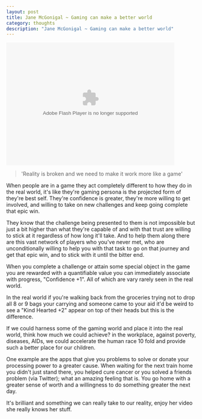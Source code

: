 ```yaml
---
layout: post
title: Jane McGonigal ~ Gaming can make a better world
category: thoughts
description: "Jane McGonigal ~ Gaming can make a better world"
---
```


<object width="446" height="326"><param name="movie" value="http://video.ted.com/assets/player/swf/EmbedPlayer.swf"></param><param name="allowFullScreen" value="true" /><param name="allowScriptAccess" value="always"/><param name="wmode" value="transparent"></param><param name="bgColor" value="#ffffff"></param> <param name="flashvars" value="vu=http://video.ted.com/talks/dynamic/JaneMcGonigal_2010-medium.flv&su=http://images.ted.com/images/ted/tedindex/embed-posters/JaneMcGonigal-2010.embed_thumbnail.jpg&vw=432&vh=240&ap=0&ti=799&introDuration=15330&adDuration=4000&postAdDuration=830&adKeys=talk=jane_mcgonigal_gaming_can_make_a_better_world;year=2010;theme=art_unusual;theme=design_like_you_give_a_damn;theme=a_taste_of_ted2010;theme=the_rise_of_collaboration;theme=media_that_matters;theme=what_s_next_in_tech;event=TED2010;&preAdTag=tconf.ted/embed;tile=1;sz=512x288;" /><embed src="http://video.ted.com/assets/player/swf/EmbedPlayer.swf" pluginspace="http://www.macromedia.com/go/getflashplayer" type="application/x-shockwave-flash" wmode="transparent" bgColor="#ffffff" width="446" height="326" allowFullScreen="true" allowScriptAccess="always" flashvars="vu=http://video.ted.com/talks/dynamic/JaneMcGonigal_2010-medium.flv&su=http://images.ted.com/images/ted/tedindex/embed-posters/JaneMcGonigal-2010.embed_thumbnail.jpg&vw=432&vh=240&ap=0&ti=799&introDuration=15330&adDuration=4000&postAdDuration=830&adKeys=talk=jane_mcgonigal_gaming_can_make_a_better_world;year=2010;theme=art_unusual;theme=design_like_you_give_a_damn;theme=a_taste_of_ted2010;theme=the_rise_of_collaboration;theme=media_that_matters;theme=what_s_next_in_tech;event=TED2010;"></embed></object>

> 'Reality is broken and we need to make it work more like a game'

When people are in a game they act completely different to how they do in the real world, it's like they're gaming persona is the projected form of they're best self.  They're confidence is greater, they're more willing to get involved, and willing to take on new challenges and keep going complete that epic win.

They know that the challenge being presented to them is not impossible but just a bit higher than what they're capable of and with that trust are willing to stick at it regardless of how long it'll take.  And to help them along there are this vast network of players who you've never met, who are unconditionally willing to help you with that task to go on that journey and get that epic win, and to stick with it until the bitter end.

When you complete a challenge or attain some special object in the game you are rewarded with a quantifiable value you can immediately associate with progress, "Confidence +1".  All of which are vary rarely seen in the real world.

In the real world if you're walking back from the groceries trying not to drop all 8 or 9 bags your carrying and someone came to your aid it'd be weird to see a "Kind Hearted +2" appear on top of their heads but this is the difference.

If we could harness some of the gaming world and place it into the real world, think how much we could achieve? in the workplace, against poverty, diseases, AIDs, we could accelerate the human race 10 fold and provide such a better place for our children.

One example are the apps that give you problems to solve or donate your processing power to a greater cause.  When waiting for the next train home you didn't just stand there, you helped cure cancer or you solved a friends problem (via Twitter); what an amazing feeling that is. You go home with a greater sense of worth and a willingness to do something greater the next day.

It's brilliant and something we can really take to our reality, enjoy her video she really knows her stuff.
